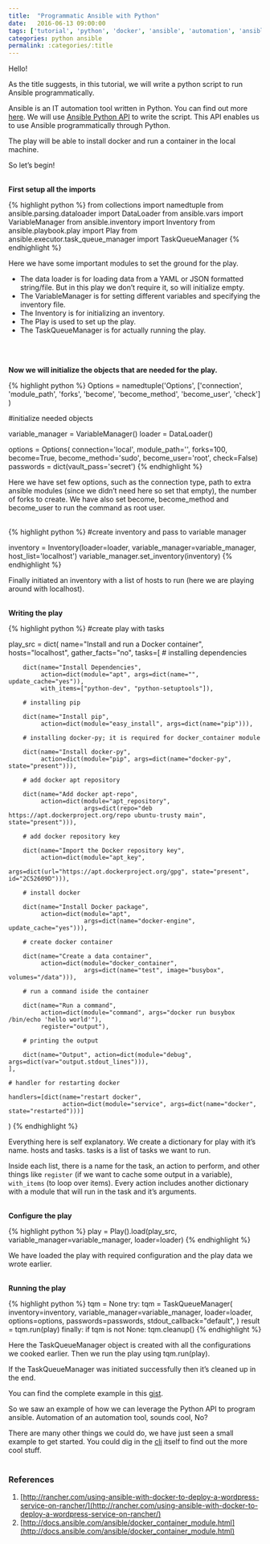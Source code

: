 ```yaml
---
title:  "Programmatic Ansible with Python"
date:   2016-06-13 09:00:00
tags: ['tutorial', 'python', 'docker', 'ansible', 'automation', 'ansible-python-api']
categories: python ansible
permalink: :categories/:title
---
```

Hello!

As the title suggests, in this tutorial, we will write a python script to run Ansible programmatically.

Ansible is an IT automation tool written in Python. You can find out more [here](https://www.ansible.com/).
We will use [Ansible Python API](http://docs.ansible.com/ansible/developing_api.html) to write the script.
This API enables us to use Ansible programmatically through Python.

The play will be able to install docker and run a container in the local machine.

So let’s begin!
<br>
<br>

**First setup all the imports**

{% highlight python %}
from collections import namedtuple
from ansible.parsing.dataloader import DataLoader
from ansible.vars import VariableManager
from ansible.inventory import Inventory
from ansible.playbook.play import Play
from ansible.executor.task_queue_manager import TaskQueueManager
{% endhighlight %}

Here we have some important modules to set the ground for the play.

* The data loader is for loading data from a YAML or JSON formatted string/file. But in this play we don’t require it, so will initialize empty.
* The VariableManager is for setting different variables and specifying the inventory file.
* The Inventory is for initializing an inventory.
* The Play is used to set up the play.
* The TaskQueueManager is for actually running the play. 
<br>
<br>

**Now we will initialize the objects that are needed for the play.**

{% highlight python %}
Options = namedtuple('Options',
                ['connection', 'module_path', 'forks', 'become',
                 'become_method', 'become_user', 'check']
            )

#initialize needed objects

variable_manager = VariableManager()
loader = DataLoader()

options = Options(
    connection='local', module_path='', forks=100, become=True,
    become_method='sudo', become_user='root', check=False)
passwords = dict(vault_pass='secret')
{% endhighlight %}

Here we have set few options, such as the connection type, path to extra ansible modules (since we didn’t need here so set that empty), the number of forks to create.
We have also set become, become_method and become_user to run the command as root user. 
<br>
<br>

{% highlight python %}
#create inventory and pass to variable manager

inventory = Inventory(loader=loader, variable_manager=variable_manager,
                      host_list='localhost')
variable_manager.set_inventory(inventory)
{% endhighlight %}

Finally initiated an inventory with a list of hosts to run (here we are playing around with localhost). 
<br>
<br>

**Writing the play**

{% highlight python %}
#create play with tasks

play_src = dict(
    name="Install and run a Docker container",
    hosts="localhost",
    gather_facts="no",
    tasks=[
        # installing dependencies

        dict(name="Install Dependencies",
             action=dict(module="apt", args=dict(name="", update_cache="yes")),
             with_items=["python-dev", "python-setuptools"]),

        # installing pip

        dict(name="Install pip",
             action=dict(module="easy_install", args=dict(name="pip"))),

        # installing docker-py; it is required for docker_container module

        dict(name="Install docker-py",
             action=dict(module="pip", args=dict(name="docker-py", state="present"))),

        # add docker apt repository

        dict(name="Add docker apt-repo",
             action=dict(module="apt_repository",
                         args=dict(repo="deb https://apt.dockerproject.org/repo ubuntu-trusty main", state="present"))),

        # add docker repository key

        dict(name="Import the Docker repository key",
             action=dict(module="apt_key",
                         args=dict(url="https://apt.dockerproject.org/gpg", state="present", id="2C52609D"))),

        # install docker

        dict(name="Install Docker package",
             action=dict(module="apt",
                         args=dict(name="docker-engine", update_cache="yes"))),

        # create docker container

        dict(name="Create a data container",
             action=dict(module="docker_container",
                         args=dict(name="test", image="busybox", volumes="/data"))),

        # run a command iside the container

        dict(name="Run a command",
             action=dict(module="command", args="docker run busybox /bin/echo 'hello world'"),
             register="output"),

        # printing the output

        dict(name="Output", action=dict(module="debug", args=dict(var="output.stdout_lines"))),
    ],

    # handler for restarting docker

    handlers=[dict(name="restart docker",
                   action=dict(module="service", args=dict(name="docker", state="restarted")))]
)
{% endhighlight %}

Everything here is self explanatory. We create a dictionary for play with it’s name. hosts and tasks. tasks is a list of tasks we want to run.

Inside each list, there is a name for the task, an action to perform, and other things like `register` (if we want to cache some output in a variable),
`with_items` (to loop over items). Every action includes another dictionary with a module that will run in the task and it’s arguments.
<br>
<br>

**Configure the play**

{% highlight python %}
play = Play().load(play_src, variable_manager=variable_manager, loader=loader)
{% endhighlight %}

We have loaded the play with required configuration and the play data we wrote earlier. 
<br>
<br>

**Running the play**

{% highlight python %}
tqm = None
try:
    tqm = TaskQueueManager(
            inventory=inventory,
            variable_manager=variable_manager,
            loader=loader,
            options=options,
            passwords=passwords,
            stdout_callback="default",
        )
    result = tqm.run(play)
finally:
    if tqm is not None:
        tqm.cleanup()
{% endhighlight %}

Here the TaskQueueManager object is created with all the configurations we cooked earlier. Then we run the play using tqm.run(play).

If the TaskQueueManager was initiated successfully then it’s cleaned up in the end.

You can find the complete example in this [gist](https://gist.github.com/curioswati/55843fac0e0d251202006b68d756e245).

So we saw an example of how we can leverage the Python API to program ansible. Automation of an automation tool, sounds cool, No?

There are many other things we could do, we have just seen a small example to get started. You could dig in the [cli](https://github.com/ansible/ansible/tree/devel/lib/ansible) itself to find out the more cool stuff. 
<br>
<br>

### References

1. [http://rancher.com/using-ansible-with-docker-to-deploy-a-wordpress-service-on-rancher/](http://rancher.com/using-ansible-with-docker-to-deploy-a-wordpress-service-on-rancher/)
2. [http://docs.ansible.com/ansible/docker_container_module.html](http://docs.ansible.com/ansible/docker_container_module.html)
